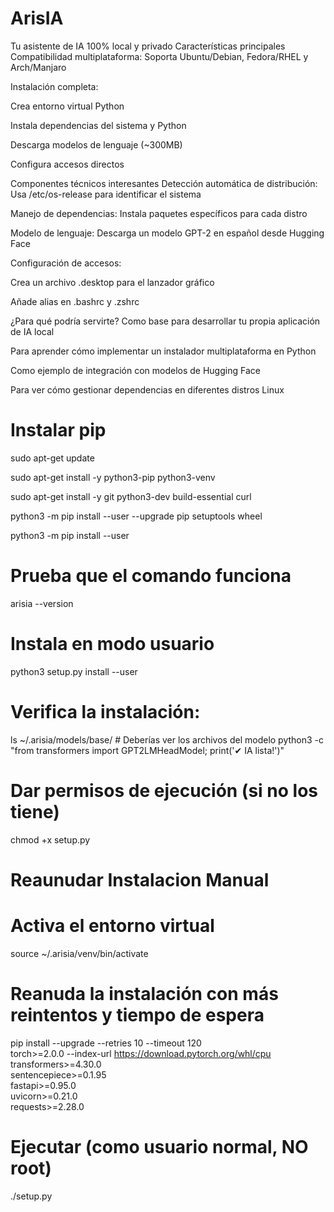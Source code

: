 # ArisIA
Tu asistente de IA 100% local y privado 
Características principales
Compatibilidad multiplataforma: Soporta Ubuntu/Debian, Fedora/RHEL y Arch/Manjaro

Instalación completa:

Crea entorno virtual Python

Instala dependencias del sistema y Python

Descarga modelos de lenguaje (~300MB)

Configura accesos directos

Componentes técnicos interesantes
Detección automática de distribución: Usa /etc/os-release para identificar el sistema

Manejo de dependencias: Instala paquetes específicos para cada distro

Modelo de lenguaje: Descarga un modelo GPT-2 en español desde Hugging Face

Configuración de accesos:

Crea un archivo .desktop para el lanzador gráfico

Añade alias en .bashrc y .zshrc

¿Para qué podría servirte?
Como base para desarrollar tu propia aplicación de IA local

Para aprender cómo implementar un instalador multiplataforma en Python

Como ejemplo de integración con modelos de Hugging Face

Para ver cómo gestionar dependencias en diferentes distros Linux

# Instalar pip 
sudo apt-get update

sudo apt-get install -y python3-pip python3-venv

sudo apt-get install -y git python3-dev build-essential curl

python3 -m pip install --user --upgrade pip setuptools wheel

python3 -m pip install --user

# Prueba que el comando funciona
arisia --version

# Instala en modo usuario
python3 setup.py install --user

# Verifica la instalación:
ls ~/.arisia/models/base/  # Deberías ver los archivos del modelo
python3 -c "from transformers import GPT2LMHeadModel; print('✔ IA lista!')"

# Dar permisos de ejecución (si no los tiene)
chmod +x setup.py

# Reaunudar Instalacion Manual
# Activa el entorno virtual
source ~/.arisia/venv/bin/activate

# Reanuda la instalación con más reintentos y tiempo de espera
pip install --upgrade --retries 10 --timeout 120 \
torch>=2.0.0 --index-url https://download.pytorch.org/whl/cpu \
transformers>=4.30.0 \
sentencepiece>=0.1.95 \
fastapi>=0.95.0 \
uvicorn>=0.21.0 \
requests>=2.28.0

# Ejecutar (como usuario normal, NO root)
./setup.py


